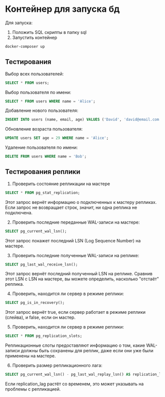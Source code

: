 # Контейнер для запуска бд

Для запуска:

1. Положить SQL скрипты в папку sql
2. Запустить контейнер
```bash
docker-composer up
```

## Тестирования

Выбор всех пользователей:

```sql
SELECT * FROM users;
```

Выбор пользователя по имени:

```sql
SELECT * FROM users WHERE name = 'Alice';
```

Добавление нового пользователя:
```sql
INSERT INTO users (name, email, age) VALUES ('David', 'david@email.com', 32);
```

Обновление возраста пользователя:
```sql
UPDATE users SET age = 29 WHERE name = 'Alice';
```

Удаление пользователя по имени:
```sql
DELETE FROM users WHERE name = 'Bob';
```
## Тестирования реплики

1. Проверить состояние репликации на мастере

```sql
SELECT * FROM pg_stat_replication;
```
Этот запрос вернёт информацию о подключенных к мастеру репликах. Если запрос не возвращает строк, значит, ни одна реплика не подключена.

2. Проверить последние переданные WAL-записи на мастере:

```sql
SELECT pg_current_wal_lsn();
```
Этот запрос покажет последний LSN (Log Sequence Number) на мастере.

3. Проверить последние полученные WAL-записи на реплике:

```sql
SELECT pg_last_wal_receive_lsn();
```
Этот запрос вернёт последний полученный LSN на реплике. Сравнив этот LSN с LSN на мастере, вы можете определить, насколько "отстаёт" реплика.

4. Проверить, находится ли сервер в режиме реплики:

```sql
SELECT pg_is_in_recovery();
```

Этот запрос вернёт true, если сервер работает в режиме реплики (слейва), и false, если он мастер.

5. Проверить, находится ли сервер в режиме реплики:

```sql
SELECT * FROM pg_replication_slots;
```
Репликационные слоты предоставляют информацию о том, какие WAL-записи должны быть сохранены для реплик, даже если они уже были применены на мастере.

6. Проверить размер репликационного лага:
```sql
SELECT pg_current_wal_lsn() - pg_last_wal_replay_lsn() AS replication_lag;
```

Если replication_lag растёт со временем, это может указывать на проблемы с репликацией.